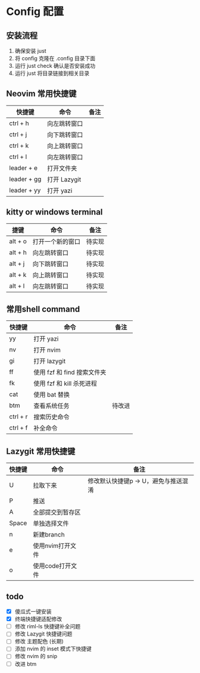 # Config 配置

## 安装流程

1. 确保安装 just
2. 将 config 克隆在 .config 目录下面
3. 运行 just check 确认是否安装成功
4. 运行 just 将目录链接到相关目录

## Neovim 常用快捷键

| 快捷键 | 命令 | 备注 |
| -- | -- | -- |
| ctrl + h | 向左跳转窗口 | |
| ctrl + j | 向下跳转窗口 | |
| ctrl + k | 向上跳转窗口 | |
| ctrl + l | 向左跳转窗口 | |
| leader + e | 打开文件夹 | |
| leader + gg | 打开 Lazygit | |
| leader + yy | 打开 yazi  | |

## kitty or windows terminal

| 捷键 | 命令 | 备注 |
| -- | -- | -- |
| alt + o | 打开一个新的窗口 | 待实现 |
| alt + h | 向左跳转窗口 | 待实现 |
| alt + j | 向下跳转窗口 | 待实现 |
| alt + k | 向上跳转窗口 | 待实现 |
| alt + l | 向左跳转窗口 | 待实现 |

## 常用shell command

| 快捷键 | 命令 | 备注 |
| -- | -- | -- |
| yy | 打开 yazi | |
| nv | 打开 nvim | |
| gi | 打开 lazygit | |
| ff | 使用 fzf 和 find 搜索文件夹 | |
| fk | 使用 fzf 和 kill 杀死进程 | |
| cat | 使用 bat 替换 | |
| btm | 查看系统任务 | 待改进 |
| ctrl + r | 搜索历史命令 | |
| ctrl + f | 补全命令 | |

## Lazygit 常用快捷键

| 快捷键 | 命令 | 备注 |
| -- | -- | -- |
| U |  拉取下来 | 修改默认快捷键p -> U，避免与推送混淆 |
| P | 推送 |  |
| A | 全部提交到暂存区 | |
| Space | 单独选择文件 | |
| n | 新建branch | |
| e | 使用nvim打开文件 | |
| o | 使用code打开文件 | |

## todo

- [x] 傻瓜式一键安装
- [x] 终端快捷键适配修改
- [ ] 修改 riml-ls 快捷键补全问题
- [ ] 修改 Lazygit 快捷键问题
- [ ] 修改 主题配色 (长期)
- [ ] 添加 nvim 的 inset 模式下快捷键
- [ ] 修改 nvim 的 snip
- [ ] 改进 btm

